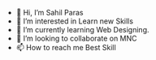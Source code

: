 - 👋 Hi, I’m Sahil Paras
- 👀 I’m interested in Learn new Skills
- 🌱 I’m currently learning Web Designing.
- 💞️ I’m looking to collaborate on MNC
- 📫 How to reach me Best Skill

<!---
sahilparas100/sahilparas100 is a ✨ special ✨ repository because its `README.md` (this file) appears on your GitHub profile.
You can click the Preview link to take a look at your changes.
--->
